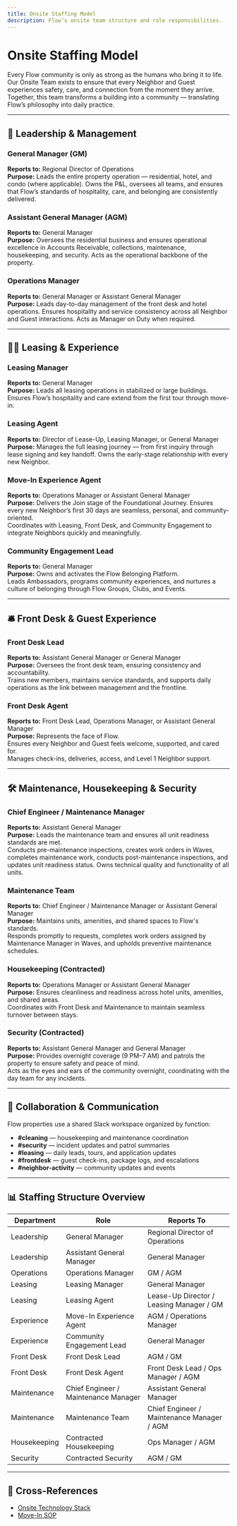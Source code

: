 ```yaml
---
title: Onsite Staffing Model
description: Flow’s onsite team structure and role responsibilities.
---
```


# Onsite Staffing Model

Every Flow community is only as strong as the humans who bring it to life.  
Our Onsite Team exists to ensure that every Neighbor and Guest experiences safety, care, and connection from the moment they arrive.  
Together, this team transforms a building into a community — translating Flow’s philosophy into daily practice.

---

## 🧭 Leadership & Management

### General Manager (GM)
**Reports to:** Regional Director of Operations  
**Purpose:** Leads the entire property operation — residential, hotel, and condo (where applicable). Owns the P&L, oversees all teams, and ensures that Flow’s standards of hospitality, care, and belonging are consistently delivered.

### Assistant General Manager (AGM)
**Reports to:** General Manager  
**Purpose:** Oversees the residential business and ensures operational excellence in Accounts Receivable, collections, maintenance, housekeeping, and security. Acts as the operational backbone of the property.

### Operations Manager
**Reports to:** General Manager or Assistant General Manager  
**Purpose:** Leads day-to-day management of the front desk and hotel operations. Ensures hospitality and service consistency across all Neighbor and Guest interactions. Acts as Manager on Duty when required.

---

## 🧑‍💼 Leasing & Experience

### Leasing Manager
**Reports to:** General Manager  
**Purpose:** Leads all leasing operations in stabilized or large buildings. Ensures Flow’s hospitality and care extend from the first tour through move-in.

### Leasing Agent
**Reports to:** Director of Lease-Up, Leasing Manager, or General Manager  
**Purpose:** Manages the full leasing journey — from first inquiry through lease signing and key handoff. Owns the early-stage relationship with every new Neighbor.

### Move-In Experience Agent
**Reports to:** Operations Manager or Assistant General Manager  
**Purpose:** Delivers the Join stage of the Foundational Journey. Ensures every new Neighbor’s first 30 days are seamless, personal, and community-oriented.  
Coordinates with Leasing, Front Desk, and Community Engagement to integrate Neighbors quickly and meaningfully.

### Community Engagement Lead
**Reports to:** General Manager  
**Purpose:** Owns and activates the Flow Belonging Platform.  
Leads Ambassadors, programs community experiences, and nurtures a culture of belonging through Flow Groups, Clubs, and Events.

---

## 🛎 Front Desk & Guest Experience

### Front Desk Lead
**Reports to:** Assistant General Manager or General Manager  
**Purpose:** Oversees the front desk team, ensuring consistency and accountability.  
Trains new members, maintains service standards, and supports daily operations as the link between management and the frontline.

### Front Desk Agent
**Reports to:** Front Desk Lead, Operations Manager, or Assistant General Manager  
**Purpose:** Represents the face of Flow.  
Ensures every Neighbor and Guest feels welcome, supported, and cared for.  
Manages check-ins, deliveries, access, and Level 1 Neighbor support.

---

## 🛠 Maintenance, Housekeeping & Security

### Chief Engineer / Maintenance Manager
**Reports to:** Assistant General Manager  
**Purpose:** Leads the maintenance team and ensures all unit readiness standards are met.  
Conducts pre-maintenance inspections, creates work orders in Waves, completes maintenance work, conducts post-maintenance inspections, and updates unit readiness status. Owns technical quality and functionality of all units.

### Maintenance Team
**Reports to:** Chief Engineer / Maintenance Manager or Assistant General Manager  
**Purpose:** Maintains units, amenities, and shared spaces to Flow's standards.  
Responds promptly to requests, completes work orders assigned by Maintenance Manager in Waves, and upholds preventive maintenance schedules.

### Housekeeping (Contracted)
**Reports to:** Operations Manager or Assistant General Manager  
**Purpose:** Ensures cleanliness and readiness across hotel units, amenities, and shared areas.  
Coordinates with Front Desk and Maintenance to maintain seamless turnover between stays.

### Security (Contracted)
**Reports to:** Assistant General Manager and General Manager  
**Purpose:** Provides overnight coverage (9 PM–7 AM) and patrols the property to ensure safety and peace of mind.  
Acts as the eyes and ears of the community overnight, coordinating with the day team for any incidents.

---

## 🧩 Collaboration & Communication

Flow properties use a shared Slack workspace organized by function:
- **#cleaning** — housekeeping and maintenance coordination  
- **#security** — incident updates and patrol summaries  
- **#leasing** — daily leads, tours, and application updates  
- **#frontdesk** — guest check-ins, package logs, and escalations  
- **#neighbor-activity** — community updates and events

---

## 📊 Staffing Structure Overview

| Department | Role | Reports To |
|-------------|------|-------------|
| Leadership | General Manager | Regional Director of Operations |
| Leadership | Assistant General Manager | General Manager |
| Operations | Operations Manager | GM / AGM |
| Leasing | Leasing Manager | General Manager |
| Leasing | Leasing Agent | Lease-Up Director / Leasing Manager / GM |
| Experience | Move-In Experience Agent | AGM / Operations Manager |
| Experience | Community Engagement Lead | General Manager |
| Front Desk | Front Desk Lead | AGM / GM |
| Front Desk | Front Desk Agent | Front Desk Lead / Ops Manager / AGM |
| Maintenance | Chief Engineer / Maintenance Manager | Assistant General Manager |
| Maintenance | Maintenance Team | Chief Engineer / Maintenance Manager / AGM |
| Housekeeping | Contracted Housekeeping | Ops Manager / AGM |
| Security | Contracted Security | AGM / GM |

---

## 🔗 Cross-References
- [Onsite Technology Stack](onsite-technology-stack.md)
- [Move-In SOP](../operating-practices/foundational-journey/move-in-sop.md)